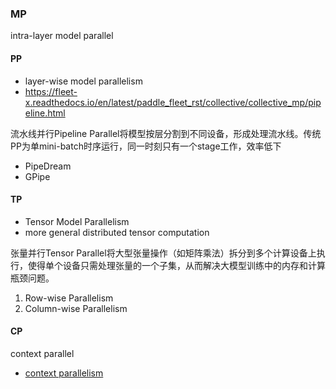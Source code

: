 
### MP
intra-layer model parallel

#### PP
- layer-wise model parallelism
- https://fleet-x.readthedocs.io/en/latest/paddle_fleet_rst/collective/collective_mp/pipeline.html

流水线并行Pipeline Parallel将模型按层分割到不同设备，形成处理流水线。传统PP为单mini-batch时序运行，同一时刻只有一个stage工作，效率低下

- PipeDream
- GPipe

#### TP
- Tensor Model Parallelism
- more general distributed tensor computation

张量并行Tensor Parallel将大型张量操作（如矩阵乘法）拆分到多个计算设备上执行，使得单个设备只需处理张量的一个子集，从而解决大模型训练中的内存和计算瓶颈问题。

1. Row-wise Parallelism
2. Column-wise Parallelism



#### CP
context parallel
- [context parallelism](context_parallelism.md)


